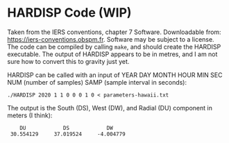 # HARDISP Code (WIP)

Taken from the IERS conventions, chapter 7 Software. Downloadable from: https://iers-conventions.obspm.fr. Software may be subject to a license. The code can be compiled by calling `make`, and should create the HARDISP executable. The output of HARDISP appears to be in metres, and I am not sure how to convert this to gravity just yet.

HARDISP can be called with an input of YEAR DAY MONTH HOUR MIN SEC NUM (number of samples) SAMP (sample interval in seconds):
 
    ./HARDISP 2020 1 1 0 0 0 1 0 < parameters-hawaii.txt

The output is the South (DS), West (DW), and Radial (DU) component in meters (I think):

        DU            DS            DW
     30.554129     37.019524     -4.004779
